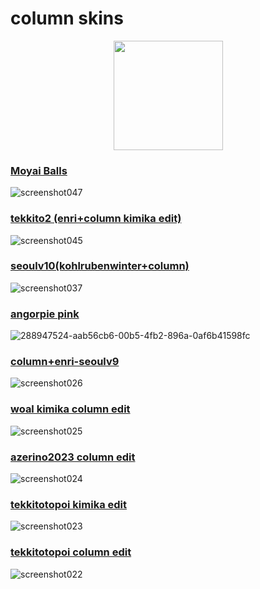 # column skins

 <p align="center">
 <a href="https://osu.ppy.sh/users/10143155">
 <img src="https://a.ppy.sh/10143155"
       width="175"
       height="175"></a>

### [Moyai Balls](https://www.dropbox.com/scl/fi/dm94fv5t4pque7kpdpgq9/Moyai-Balls.osk?rlkey=y60slv8v81h4q2kin871em20x&dl=0)
![screenshot047](https://github.com/minuetsu/kinokompania/assets/144561515/7c6e3e4f-72b7-48af-bc5f-2b3b2253bf29)
### [tekkito2 (enri+column kimika edit)](https://www.dropbox.com/scl/fi/ewo1trhwlu8vh9jwrl1lq/tekkiro2-enri-column-kimika-edit.osk?rlkey=u8ns8r03ygoha7hhz4kpl2blp&dl=0)
![screenshot045](https://github.com/minuetsu/kinokompania/assets/144561515/45287b73-b466-4195-be34-5a209ead78b8)
### [seoulv10(kohlrubenwinter+column)](https://drive.google.com/file/d/1gyiUOa0-eKyE6UhS9h9kU9MrUWABA7Ye/view?usp=sharing)
![screenshot037](https://github.com/minuetsu/kinokompania/assets/144561515/69015296-8d66-45bc-97cb-e58657594a71)
### [angorpie pink](https://drive.google.com/u/0/uc?id=1yShqRRzcLCDO5Yab3oVt3wPamQWXfC6C&export=download)
![288947524-aab56cb6-00b5-4fb2-896a-0af6b41598fc](https://github.com/minuetsu/kinokompania/assets/144561515/f7c961e1-6e2d-41b7-bf19-06c4fffb3d5a)
### [column+enri-seoulv9](https://drive.google.com/file/d/191YIgahLfJ6WQkKfYIRtovstcx8CSJdt/view?usp=sharing)
![screenshot026](https://github.com/minuetsu/kinokompania/assets/144561515/9d56be8a-dfc3-4e0b-9ef4-0c23149ca0ea)
### [woal kimika column edit](https://drive.google.com/file/d/11tjebJpwRtB609dOmRsiOAEUGnqYVfAC/view?usp=drive_link)
![screenshot025](https://github.com/minuetsu/kinokompania/assets/144561515/771d8398-2af8-435a-af4c-1074d138e285)
### [azerino2023 column edit](https://drive.google.com/file/d/12rXLs-S7uwqO3xkh99TnRU-GUIuJwVeN/view?usp=drive_link)
![screenshot024](https://github.com/minuetsu/kinokompania/assets/144561515/d519a019-790b-462f-a1e1-b8e9dd16a3a4)
### [tekkitotopoi kimika edit](https://drive.google.com/file/d/14usgWXm9WHrDShbAXqY-W06KDQDqz5DD/view?usp=drive_link)
![screenshot023](https://github.com/minuetsu/kinokompania/assets/144561515/4f54ebaa-9324-48a0-a89f-bf30b8303200)
### [tekkitotopoi column edit](https://drive.google.com/file/d/1QIGqCF6uopJoxZckUlsMboc3fbT5FW46/view?usp=drive_link)
![screenshot022](https://github.com/minuetsu/kinokompania/assets/144561515/02dd53c8-f3fc-4769-9bc1-5c59d6499b33)
</p>
